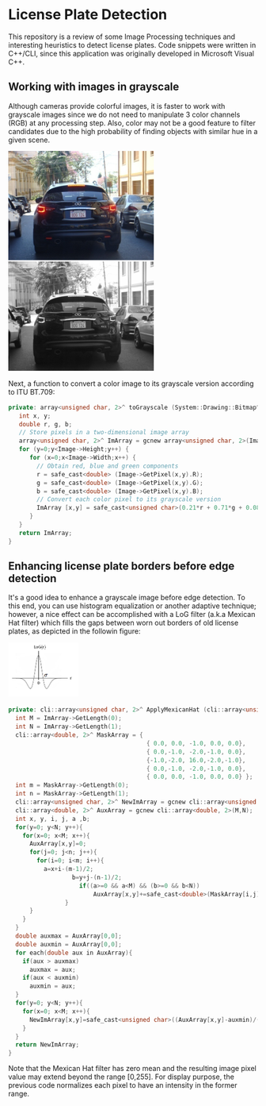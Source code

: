 # License Plate Detection
This repository is a review of some Image Processing techniques and interesting heuristics to detect license plates.
Code snippets were written in C++/CLI, since this application was originally developed in Microsoft Visual C++.

## Working with images in grayscale
Although cameras provide colorful images, it is faster to work with grayscale images since we do not need to manipulate 3 color channels (RGB) at any processing step. Also, color may not be a good feature to filter candidates due to the high probability of finding objects with similar hue in a given scene.

<img src="image1.jpeg?raw=true" alt="Color image" height="220" width="294"> <img src="image2.png?raw=true" alt="Grayscale image" height="220" width="294">

Next, a function to convert a color image to its grayscale version according to ITU BT.709:

```c++
private: array<unsigned char, 2>^ toGrayscale (System::Drawing::Bitmap^ Image) {
   int x, y;
   double r, g, b;
   // Store pixels in a two-dimensional image array
   array<unsigned char, 2>^ ImArray = gcnew array<unsigned char, 2>(Image->Width, Image->Height);
   for (y=0;y<Image->Height;y++) {
      for (x=0;x<Image->Width;x++) {
        // Obtain red, blue and green components
        r = safe_cast<double> (Image->GetPixel(x,y).R);
        g = safe_cast<double> (Image->GetPixel(x,y).G);
        b = safe_cast<double> (Image->GetPixel(x,y).B);
        // Convert each color pixel to its grayscale version
        ImArray [x,y] = safe_cast<unsigned char>(0.21*r + 0.71*g + 0.08*b);			
      }
   }
   return ImArray;
}
```
## Enhancing license plate borders before edge detection
It's a good idea to enhance a grayscale image before edge detection. To this end, you can use histogram equalization or another adaptive technique; however, a nice effect can be accomplished with a LoG filter (a.k.a Mexican Hat filter) which fills the gaps between worn out borders of old license plates, as depicted in the followin figure:

<img src="image3.png?raw=true" alt="LoG filter" height="110" width="142">

```c++
private: cli::array<unsigned char, 2>^ ApplyMexicanHat (cli::array<unsigned char, 2> ^ ImArray){
  int M = ImArray->GetLength(0);
  int N = ImArray->GetLength(1);
  cli::array<double, 2>^ MaskArray = { 
                                       { 0.0, 0.0, -1.0, 0.0, 0.0},
                                       { 0.0,-1.0, -2.0,-1.0, 0.0},
                                       {-1.0,-2.0, 16.0,-2.0,-1.0},
                                       { 0.0,-1.0, -2.0,-1.0, 0.0},
                                       { 0.0, 0.0, -1.0, 0.0, 0.0} };
  int m = MaskArray->GetLength(0);
  int n = MaskArray->GetLength(1);
  cli::array<unsigned char, 2>^ NewImArray = gcnew cli::array<unsigned char, 2>(M,N);
  cli::array<double, 2>^ AuxArray = gcnew cli::array<double, 2>(M,N);
  int x, y, i, j, a ,b;
  for(y=0; y<N; y++){
    for(x=0; x<M; x++){
      AuxArray[x,y]=0;
      for(j=0; j<n; j++){
        for(i=0; i<m; i++){
          a=x+i-(m-1)/2;
				  b=y+j-(n-1)/2;
					if((a>=0 && a<M) && (b>=0 && b<N))
						AuxArray[x,y]+=safe_cast<double>(MaskArray[i,j]*ImArray[a,b]);
				}
      }
    }
  }
  double auxmax = AuxArray[0,0];
  double auxmin = AuxArray[0,0];
  for each(double aux in AuxArray){
    if(aux > auxmax)
      auxmax = aux;
    if(aux < auxmin)
      auxmin = aux;
  }
  for(y=0; y<N; y++){
    for(x=0; x<M; x++){
      NewImArray[x,y]=safe_cast<unsigned char>((AuxArray[x,y]-auxmin)/(auxmax-auxmin)*255.0);
    }
  }
  return NewImArray;
}
```

Note that the Mexican Hat filter has zero mean and the resulting image pixel value may extend beyond the range [0,255]. For display purpose, the previous code normalizes each pixel to have an intensity in the former range.
